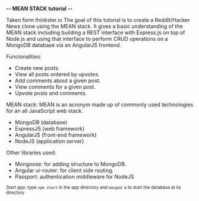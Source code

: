 <b>-- MEAN STACK tutorial --</b>

Taken form thinkster.io
The goal of this tutorial is to create a Reddit/Hacker News clone using the MEAN stack. It gives a basic understanding of the MEAN stack 
including building a REST interface with Express.js on top of Node.js and using that interface to perform CRUD operations on a MongoDB 
database via an AngularJS frontend.

Funcionalities:
- Create new posts.
- View all posts ordered by upvotes.
- Add comments about a given post.
- View comments for a given post.
- Upvote posts and comments.

MEAN stack: MEAN is an acronym made up of commonly used technologies for an all JavaScript web stack.
- MongoDB (database)
- ExpressJS (web framework)
- AngularJS (front-end framework)
- NodeJS (application server)


Other libraries used:
- Mongoose: for adding structure to MongoDB.
- Angular ui-router: for client side routing.
- Passport: authentication middleware for NodeJS

<small>Start app: type `npm start` in the app directory and `mongod &` to start the database at its directory</small>
